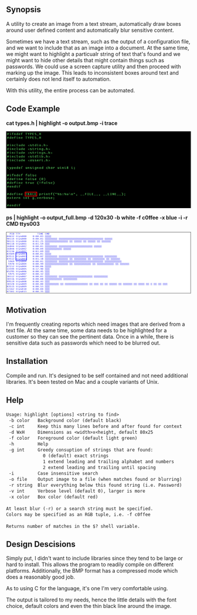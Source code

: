 ## Synopsis

A utility to create an image from a text stream, automatically draw boxes around user defined content and automatically blur sensitive content.

Sometimes we have a text stream, such as the output of a configuration file, and we want to include that as an image into a document.  At the same time, we might want to highlight a particualr string of text that's found and we might want to hide other details that might contain things such as passwords.  We could use a screen capture utility and then proceed with marking up the image.  This leads to inconsistent boxes around text and certainly does not lend itself to automation.

With this utility, the entire process can be automated.

## Code Example

**cat types.h | highlight -o output.bmp -i trace**

![Simple Image](https://github.com/cryptogiff/highlight/blob/master/output.bmp)

**ps | highlight -o output_full.bmp -d 120x30 -b white -f c0ffee -x blue -i -r CMD ttys003**

![Complex Image](https://github.com/cryptogiff/highlight/blob/master/output_full.bmp)

## Motivation

I'm frequently creating reports which need images that are derived from a text file.  At the same time, some data needs to be highlighted for a customer so they can see the pertinent data.  Once in a while, there is sensitive data such as passwords which need to be blurred out.

## Installation

Compile and run.  It's designed to be self contained and not need additional libraries.  It's been tested on Mac and a couple variants of Unix.

## Help
```
Usage: highlight [options] <string to find>
 -b color   Background color (default black)
 -c int     Keep this many lines before and after found for context
 -d WxH     Dimensions as <width>x<height, default 80x25
 -f color   Foreground color (default light green)
 -h         Help
 -g int     Greedy consuption of strings that are found:
              0 (default) exact strings
              1 extend leading and trailing alphabet and numbers
              2 extend leading and trailing until spacing
 -i         Case insensitive search
 -o file    Output image to a file (when matches found or blurring)
 -r string  Blur everything below this found string (i.e. Password)
 -v int     Verbose level (default 0), larger is more
 -x color   Box color (default red)

At least blur (-r) or a search string must be specified.
Colors may be specified as an RGB tuple, i.e. -f c0ffee

Returns number of matches in the $? shell variable.
```

## Design Descisions

Simply put, I didn't want to include libraries since they tend to be large or hard to install.  This allows the program to readily compile on different platforms.  Additionally, the BMP format has a compressed mode which does a reasonably good job.

As to using C for the language, it's one I'm very comfortable using.

The output is tailored to my needs, hence the little details with the font choice, default colors and even the thin black line around the image.
